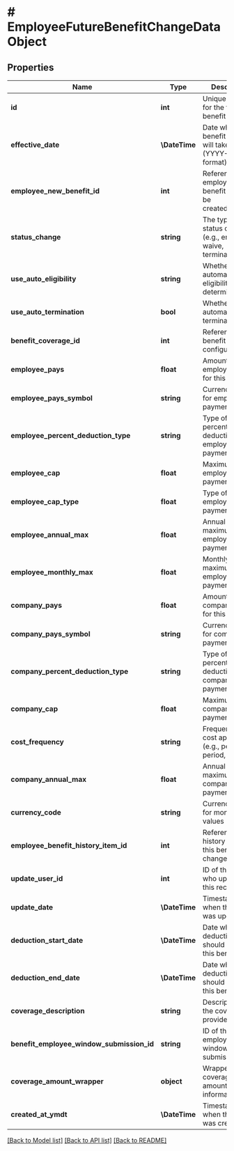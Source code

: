 # # EmployeeFutureBenefitChangeDataObject

## Properties

Name | Type | Description | Notes
------------ | ------------- | ------------- | -------------
**id** | **int** | Unique identifier for the future benefit change | [optional]
**effective_date** | **\DateTime** | Date when the benefit change will take effect (YYYY-MM-DD format) | [optional]
**employee_new_benefit_id** | **int** | Reference to the employee benefit that will be created/modified | [optional]
**status_change** | **string** | The type of status change (e.g., enroll, waive, terminate) | [optional]
**use_auto_eligibility** | **string** | Whether to use automatic eligibility determination | [optional] [default to 'yes']
**use_auto_termination** | **bool** | Whether to use automatic termination | [optional] [default to false]
**benefit_coverage_id** | **int** | Reference to the benefit coverage configuration | [optional]
**employee_pays** | **float** | Amount the employee pays for this benefit | [optional]
**employee_pays_symbol** | **string** | Currency symbol for employee payment amount | [optional]
**employee_percent_deduction_type** | **string** | Type of percentage deduction for employee payment | [optional]
**employee_cap** | **float** | Maximum cap on employee payment | [optional]
**employee_cap_type** | **float** | Type of cap on employee payment | [optional]
**employee_annual_max** | **float** | Annual maximum for employee payment | [optional]
**employee_monthly_max** | **float** | Monthly maximum for employee payment | [optional]
**company_pays** | **float** | Amount the company pays for this benefit | [optional]
**company_pays_symbol** | **string** | Currency symbol for company payment amount | [optional]
**company_percent_deduction_type** | **string** | Type of percentage deduction for company payment | [optional]
**company_cap** | **float** | Maximum cap on company payment | [optional]
**cost_frequency** | **string** | Frequency of cost application (e.g., per-pay-period, monthly) | [optional] [default to 'none']
**company_annual_max** | **float** | Annual maximum for company payment | [optional]
**currency_code** | **string** | Currency code for monetary values | [optional]
**employee_benefit_history_item_id** | **int** | Reference to the history item for this benefit change | [optional]
**update_user_id** | **int** | ID of the user who updated this record | [optional]
**update_date** | **\DateTime** | Timestamp of when this record was updated | [optional]
**deduction_start_date** | **\DateTime** | Date when deductions should start for this benefit | [optional]
**deduction_end_date** | **\DateTime** | Date when deductions should end for this benefit | [optional]
**coverage_description** | **string** | Description of the coverage provided | [optional]
**benefit_employee_window_submission_id** | **string** | ID of the benefit employee window submission | [optional]
**coverage_amount_wrapper** | **object** | Wrapper for coverage amount information | [optional]
**created_at_ymdt** | **\DateTime** | Timestamp of when this record was created | [optional]

[[Back to Model list]](../../README.md#models) [[Back to API list]](../../README.md#endpoints) [[Back to README]](../../README.md)
